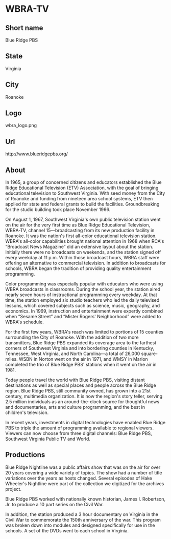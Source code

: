 # WBRA-TV

## Short name

Blue Ridge PBS

## State

Virginia

## City

Roanoke

## Logo

wbra\_logo.png

## Url

http://www.blueridgepbs.org/

## About

In 1965, a group of concerned citizens and educators established
the Blue Ridge Educational Television (ETV) Association, with the goal of bringing
educational television to Southwest Virginia. With seed money from the City of
Roanoke and funding from nineteen area school systems, ETV then applied for state
and federal grants to build the facilities. Groundbreaking for the studio building
took place November 1966.

On August 1, 1967, Southwest Virginia's own public
television station went on the air for the very first time as Blue Ridge Educational
Television, WBRA-TV, channel 15—broadcasting from its new production facility
in Roanoke. It was the nation's first all-color educational television station.
WBRA's all-color capabilities brought national attention in 1968 when RCA's “Broadcast
News Magazine” did an extensive layout about the station. Initially there were
no broadcasts on weekends, and the station signed off every weekday at 11 p.m.
Within those broadcast hours, WBRA staff were offering an alternative to commercial
television.   In addition to broadcasts for schools, WBRA began the tradition
of providing quality entertainment programming.

Color programming was especially
popular with educators who were using WBRA broadcasts in classrooms. During the
school year, the station aired nearly seven hours of instructional programming
every weekday. At that time, the station employed six studio teachers who led
the daily televised lessons, which covered subjects such as science, music, geography,
and economics. In 1969, instruction and entertainment were expertly combined when
“Sesame Street” and “Mister Rogers' Neighborhood” were added to WBRA's schedule.

For the first few years, WBRA's reach was limited to portions of 15 counties
surrounding the City of Roanoke. With the addition of two more transmitters, Blue
Ridge PBS expanded its coverage area to the farthest corners of Southwest Virginia
and into bordering counties in Kentucky, Tennessee, West Virginia, and North Carolina—a
total of 26,000 square-miles. WSBN in Norton went on the air in 1971, and WMSY
in Marion completed the trio of Blue Ridge PBS' stations when it went on the air
in 1981.

Today people travel the world with Blue Ridge PBS, visiting distant
destinations as well as special places and people across the Blue Ridge region.
Blue Ridge PBS, still community owned, has grown into a 21st century, multimedia
organization. It is now the region's story teller, serving 2.5 million individuals
as an around-the-clock source for thoughtful news and documentaries, arts and
culture programming, and the best in children's television.

In recent years,
investments in digital technologies have enabled Blue Ridge PBS to triple the
amount of programming available to regional viewers. Viewers can now choose from
three digital channels: Blue Ridge PBS, Southwest Virginia Public TV and World.


## Productions

Blue Ridge Nightline was a public affairs show that was on the
air for over 20 years covering a wide variety of topics.  The show had a number
of title variations over the years as hosts changed.  Several episodes of Hake
Wheeler's Nightline were part of the collection we digitized for the archives
project.   

Blue Ridge PBS worked with nationally known historian, James I. Robertson,
Jr. to produce a 10 part series on the Civil War.

In addition, the station produced
a 3 hour documentary on Virginia in the Civil War to commemorate the 150th anniversary
of the war.  This program was broken down into modules and designed specifically
for use in the schools.  A set of the DVDs went to each school in Virginia.

